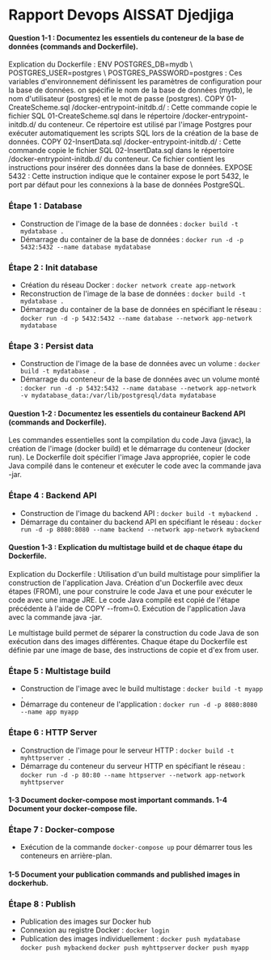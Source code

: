 # Rapport Devops AISSAT Djedjiga



#### Question 1-1 : Documentez les essentiels du conteneur de la base de données (commands and Dockerfile).

Explication du Dockerfile :
ENV POSTGRES_DB=mydb \ POSTGRES_USER=postgres \ POSTGRES_PASSWORD=postgres : Ces variables d'environnement définissent les paramètres de configuration pour la base de données. on spécifie le nom de la base de données (mydb), le nom d'utilisateur (postgres) et le mot de passe (postgres).
COPY 01-CreateScheme.sql /docker-entrypoint-initdb.d/ : Cette commande copie le fichier SQL 01-CreateScheme.sql dans le répertoire /docker-entrypoint-initdb.d/ du conteneur. Ce répertoire est utilisé par l'image Postgres pour exécuter automatiquement les scripts SQL lors de la création de la base de données.
COPY 02-InsertData.sql /docker-entrypoint-initdb.d/ : Cette commande copie le fichier SQL 02-InsertData.sql dans le répertoire /docker-entrypoint-initdb.d/ du conteneur. Ce fichier contient les instructions pour insérer des données dans la base de données.
EXPOSE 5432 : Cette instruction indique que le container expose le port 5432, le port par défaut pour les connexions à la base de données PostgreSQL.

### Étape 1 : Database

*  Construction de l'image de la base de données :
``` docker build -t mydatabase . ```
*  Démarrage du container de la base de données :
```docker run -d -p 5432:5432 --name database mydatabase```


### Étape 2 : Init database

* Création du réseau Docker : ``` docker network create app-network ```
* Reconstruction de l'image de la base de données : ``` docker build -t mydatabase . ```
* Démarrage du container de la base de données en spécifiant le réseau :
```docker run -d -p 5432:5432 --name database --network app-network mydatabase ```

### Étape 3 : Persist data

* Construction de l'image de la base de données avec un volume : ``` docker build -t mydatabase . ```
* Démarrage du conteneur de la base de données avec un volume monté :
``` docker run -d -p 5432:5432 --name database --network app-network -v mydatabase_data:/var/lib/postgresql/data mydatabase ```


#### Question 1-2 : Documentez les essentiels du containeur Backend API (commands and Dockerfile).

Les commandes essentielles sont la compilation du code Java (javac), la création de l'image (docker build) et le démarrage du conteneur (docker run).
Le Dockerfile doit spécifier l'image Java appropriée, copier le code Java compilé dans le conteneur et exécuter le code avec la commande java -jar.


### Étape 4 : Backend API

* Construction de l'image du backend API : ``` docker build -t mybackend . ```
* Démarrage du container du backend API en spécifiant le réseau :
``` docker run -d -p 8080:8080 --name backend --network app-network mybackend ```

#### Question 1-3 : Explication du multistage build et de chaque étape du Dockerfile.

Explication du Dockerfile :
Utilisation d'un build multistage pour simplifier la construction de l'application Java.
Création d'un Dockerfile avec deux étapes (FROM), une pour construire le code Java et une pour exécuter le code avec une image JRE.
Le code Java compilé est copié de l'étape précédente à l'aide de COPY --from=0.
Exécution de l'application Java avec la commande java -jar.

Le multistage build permet de séparer la construction du code Java de son exécution dans des images différentes.
Chaque étape du Dockerfile est définie par une image de base, des instructions de copie et d'ex from user.

### Étape 5 : Multistage build

* Construction de l'image avec le build multistage : ``` docker build -t myapp . ```
* Démarrage du conteneur de l'application : ``` docker run -d -p 8080:8080 --name app myapp ```

### Étape 6 : HTTP Server

* Construction de l'image pour le serveur HTTP : ``` docker build -t myhttpserver . ```
* Démarrage du conteneur du serveur HTTP en spécifiant le réseau :
``` docker run -d -p 80:80 --name httpserver --network app-network myhttpserver ```

#### 1-3 Document docker-compose most important commands. 1-4 Document your docker-compose file.

### Étape 7 : Docker-compose 

* Exécution de la commande ``` docker-compose up ``` pour démarrer tous les conteneurs en arrière-plan.

#### 1-5 Document your publication commands and published images in dockerhub.

### Étape 8 : Publish

* Publication des images sur Docker hub
* Connexion au registre Docker : ``` docker login ```
* Publication des images individuellement :
```docker push mydatabase```
```docker push mybackend```
```docker push myhttpserver```
```docker push myapp```






